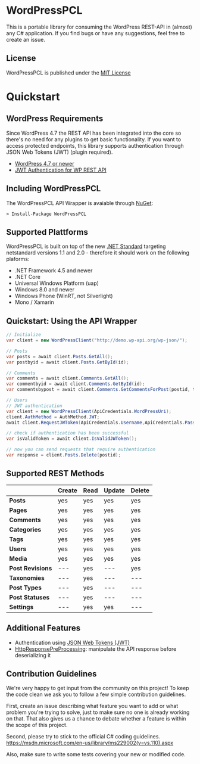 # WordPressPCL
This is a portable library for consuming the WordPress REST-API in (almost) any C# application.
If you find bugs or have any suggestions, feel free to create an issue.

## License
WordPressPCL is published under the [MIT License](https://github.com/wp-net/WordPressPCL/blob/master/LICENSE)

# Quickstart

## WordPress Requirements
Since WordPress 4.7 the REST API has been integrated into the core so there's no need for any plugins to get basic functionality. If you want to access protected endpoints, this library supports authentication through JSON Web Tokens (JWT) (plugin required).

* [WordPress 4.7 or newer](https://wordpress.org/)
* [JWT Authentication for WP REST API](https://wordpress.org/plugins/jwt-authentication-for-wp-rest-api/)

## Including WordPressPCL
The WordPressPCL API Wrapper is avaiable through [NuGet](https://www.nuget.org/packages/WordPressPCL/):

```
> Install-Package WordPressPCL
```

## Supported Plattforms
WordPressPCL is built on top of the new [.NET Standard](https://github.com/dotnet/standard) targeting netstandard versions 1.1 and 2.0 - therefore it should work on the following plaforms:
* .NET Framework 4.5 and newer
* .NET Core
* Universal Windows Platform (uap)
* Windows 8.0 and newer
* Windows Phone (WinRT, not Silverlight)
* Mono / Xamarin

## Quickstart: Using the API Wrapper

```c#
// Initialize
var client = new WordPressClient("http://demo.wp-api.org/wp-json/");

// Posts
var posts = await client.Posts.GetAll();
var postbyid = await client.Posts.GetById(id);

// Comments
var comments = await client.Comments.GetAll();
var commentbyid = await client.Comments.GetById(id);
var commentsbypost = await client.Comments.GetCommentsForPost(postid, true, false);

// Users
// JWT authentication
var client = new WordPressClient(ApiCredentials.WordPressUri);
client.AuthMethod = AuthMethod.JWT;
await client.RequestJWToken(ApiCredentials.Username,ApiCredentials.Password);

// check if authentication has been successful
var isValidToken = await client.IsValidJWToken();

// now you can send requests that require authentication
var response = client.Posts.Delete(postid);
```

## Supported REST Methods

|                    | Create  | Read    | Update  | Delete  |
|--------------------|---------|---------|---------|---------|
| **Posts**          | yes     | yes     | yes     | yes     |
| **Pages**          | yes     | yes     | yes     | yes     |
| **Comments**       | yes     | yes     | yes     | yes     |
| **Categories**     | yes     | yes     | yes     | yes     |
| **Tags**           | yes     | yes     | yes     | yes     |
| **Users**          | yes     | yes     | yes     | yes     |
| **Media**          | yes     | yes     | yes     | yes     |
| **Post Revisions** | ---     | yes     | ---     | yes     |
| **Taxonomies**     | ---     | yes     | ---     | ---     |
| **Post Types**     | ---     | yes     | ---     | ---     |
| **Post Statuses**  | ---     | yes     | ---     | ---     |
| **Settings**       | ---     | yes     | yes     | ---     |

## Additional Features

- Authentication using [JSON Web Tokens (JWT)](https://jwt.io/)
- [HttpResponsePreProcessing](https://github.com/wp-net/WordPressPCL/wiki/HttpResponsePreProcessing): manipulate the API response before deserializing it

## Contribution Guidelines
We're very happy to get input from the community on this project! To keep the code clean we ask you to follow a few simple contribution guidelines.

First, create an issue describing what feature you want to add or what problem you're trying to solve, just to make sure no one is already working on that. That also gives us a chance to debate whether a feature is within the scope of this project.

Second, please try to stick to the official C# coding guidelines. https://msdn.microsoft.com/en-us/library/ms229002(v=vs.110).aspx

Also, make sure to write some tests covering your new or modified code.
